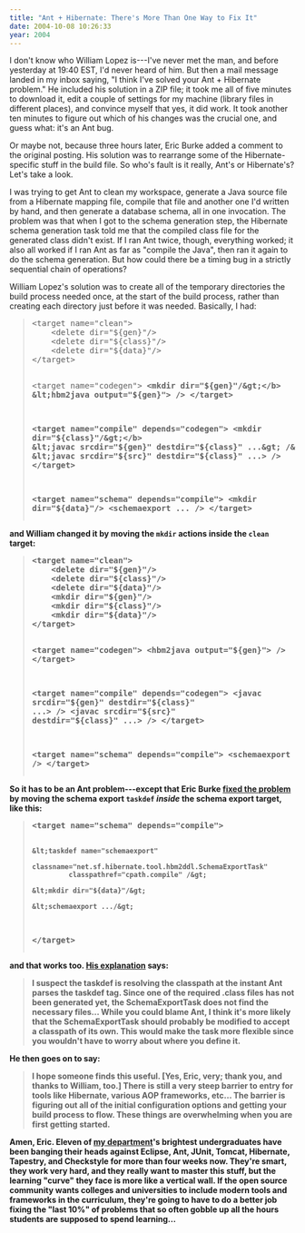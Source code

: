 ```yaml
---
title: "Ant + Hibernate: There's More Than One Way to Fix It"
date: 2004-10-08 10:26:33
year: 2004
---
```

<p>I don't know who William Lopez is---I've never met the man, and before yesterday at 19:40 EST, I'd never heard of him.  But then a mail message landed in my inbox saying, "I think I've solved your Ant + Hibernate problem."  He included his solution in a ZIP file; it took me all of five minutes to download it, edit a couple of settings for my machine (library files in different places), and convince myself that yes, it did work.  It took another ten minutes to figure out which of his changes was the crucial one, and guess what: it's an Ant bug.</p>

<p>Or maybe not, because three hours later, Eric Burke added a comment to the original posting.  His solution was to rearrange some of the Hibernate-specific stuff in the build file.  So who's fault is it really, Ant's or Hibernate's?  Let's take a look.</p>

<p>I was trying to get Ant to clean my workspace, generate a Java source file from a Hibernate mapping file, compile that file and another one I'd written by hand, and then generate a database schema, all in one invocation. The problem was that when I got to the schema generation step, the Hibernate schema generation task told me that the compiled class file for the generated class didn't exist.  If I ran Ant twice, though, everything worked; it also all worked if I ran Ant as far as "compile the Java", then ran it again to do the schema generation.  But how could there be a timing bug in a strictly sequential chain of operations?</p>

<p>William Lopez's solution was to create all of the temporary directories the build process needed once, at the start of the build process, rather than creating each directory just before it was needed.  Basically, I had:</p>

<blockquote><pre>
&lt;target name="clean"&gt;
    &lt;delete dir="${gen}"/&gt;
    &lt;delete dir="${class}"/&gt;
    &lt;delete dir="${data}"/&gt;
&lt;/target&gt;

&lt;target name="codegen"&gt;
    <b>&lt;mkdir dir="${gen}"/&gt;</b>
    &lt;hbm2java output="${gen}"&gt; /&gt;
&lt;/target&gt;

&lt;target name="compile" depends="codegen"&gt;
    <b>&lt;mkdir dir="${class}"/&gt;</b>
    &lt;javac srcdir="${gen}" destdir="${class}" ...&gt; /&gt;
    &lt;javac srcdir="${src}" destdir="${class}" ...&gt; /&gt;
&lt;/target&gt;

&lt;target name="schema" depends="compile"&gt;
    <b>&lt;mkdir dir="${data}"/&gt;</b>
    &lt;schemaexport ... /&gt;
&lt;/target&gt;
</pre></blockquote>

<p>and William changed it by moving the <code>mkdir</code> actions inside the <code>clean</code> target:</p>

<blockquote><pre>
&lt;target name="clean"&gt;
    &lt;delete dir="${gen}"/&gt;
    &lt;delete dir="${class}"/&gt;
    &lt;delete dir="${data}"/&gt;
    <b>&lt;mkdir dir="${gen}"/&gt;</b>
    <b>&lt;mkdir dir="${class}"/&gt;</b>
    <b>&lt;mkdir dir="${data}"/&gt;</b>
&lt;/target&gt;

&lt;target name="codegen"&gt;
    &lt;hbm2java output="${gen}"&gt; /&gt;
&lt;/target&gt;

&lt;target name="compile" depends="codegen"&gt;
    &lt;javac srcdir="${gen}" destdir="${class}" ...&gt; /&gt;
    &lt;javac srcdir="${src}" destdir="${class}" ...&gt; /&gt;
&lt;/target&gt;

&lt;target name="schema" depends="compile"&gt;
    &lt;schemaexport ... /&gt;
&lt;/target&gt;
</pre></blockquote>

<p>So it has to be an Ant problem---except that Eric Burke <a href="http://www.ericburke.com/blog/2004/10/solution-to-gregs-hibernate-problem.html">fixed the problem</a> by moving the schema export <code>taskdef</code> <em>inside</em> the schema export target, like this:</p>

<blockquote><pre>
&lt;target name="schema" depends="compile"&gt;

    &lt;taskdef name="schemaexport"
             classname="net.sf.hibernate.tool.hbm2ddl.SchemaExportTask"
             classpathref="cpath.compile" /&gt;

    &lt;mkdir dir="${data}"/&gt;

    &lt;schemaexport .../&gt;

&lt;/target&gt;
</pre></blockquote>

<p>and that works too.  <a href="http://www.ericburke.com/blog/2004/10/solution-to-gregs-hibernate-problem.html">His explanation</a> says:</p>

<blockquote>
I suspect the taskdef is resolving the classpath at the instant Ant parses the taskdef tag. Since one of the required .class files has not been generated yet, the SchemaExportTask does not find the necessary files...
While you could blame Ant, I think it's more likely that the SchemaExportTask should probably be modified to accept a classpath of its own. This would make the task more flexible since you wouldn't have to worry about where you define it.
</blockquote>

<p>He then goes on to say:</p>

<blockquote>
I hope someone finds this useful. [Yes, Eric, very; thank you, and thanks to William, too.]  There is still a very steep barrier to entry for tools like Hibernate, various AOP frameworks, etc... The barrier is figuring out all of the initial configuration options and getting your build process to flow. These things are overwhelming when you are first getting started.
</blockquote>

<p>Amen, Eric.  Eleven of <a href="http://www.cs.utoronto.ca">my department</a>'s brightest undergraduates have been banging their heads against Eclipse, Ant, JUnit, Tomcat, Hibernate, Tapestry, and Checkstyle for more than four weeks now.  They're smart, they work very hard, and they really want to master this stuff, but the learning "curve" they face is more like a vertical wall.  If the open source community wants colleges and universities to include modern tools and frameworks in the curriculum, they're going to have to do a better job fixing the "last 10%" of problems that so often gobble up all the hours students are supposed to spend learning...</p>
